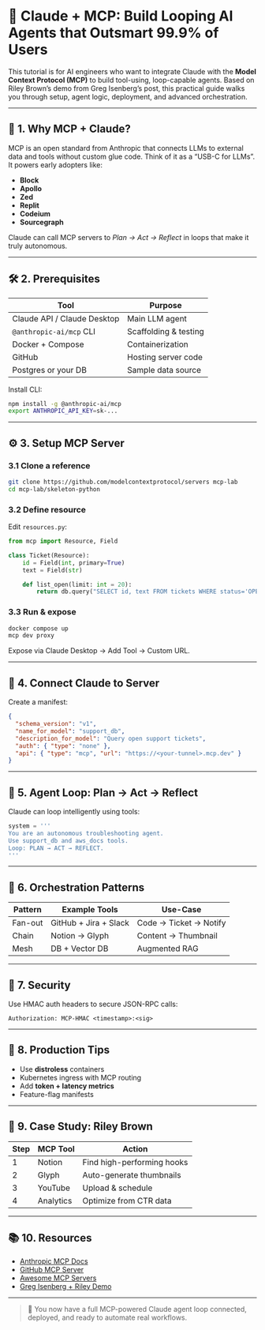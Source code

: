 
# 🔌 Claude + MCP: Build Looping AI Agents that Outsmart 99.9% of Users

This tutorial is for AI engineers who want to integrate Claude with the **Model Context Protocol (MCP)** to build tool-using, loop-capable agents. Based on Riley Brown’s demo from Greg Isenberg’s post, this practical guide walks you through setup, agent logic, deployment, and advanced orchestration.

---

## 🧠 1. Why MCP + Claude?

MCP is an open standard from Anthropic that connects LLMs to external data and tools without custom glue code. Think of it as a “USB-C for LLMs”. It powers early adopters like:

- **Block**
- **Apollo**
- **Zed**
- **Replit**
- **Codeium**
- **Sourcegraph**

Claude can call MCP servers to *Plan → Act → Reflect* in loops that make it truly autonomous.

---

## 🛠️ 2. Prerequisites

| Tool | Purpose |
|------|---------|
| Claude API / Claude Desktop | Main LLM agent |
| `@anthropic-ai/mcp` CLI | Scaffolding & testing |
| Docker + Compose | Containerization |
| GitHub | Hosting server code |
| Postgres or your DB | Sample data source |

Install CLI:

```bash
npm install -g @anthropic-ai/mcp
export ANTHROPIC_API_KEY=sk-...
```

---

## ⚙️ 3. Setup MCP Server

### 3.1 Clone a reference

```bash
git clone https://github.com/modelcontextprotocol/servers mcp-lab
cd mcp-lab/skeleton-python
```

### 3.2 Define resource

Edit `resources.py`:

```python
from mcp import Resource, Field

class Ticket(Resource):
    id = Field(int, primary=True)
    text = Field(str)

    def list_open(limit: int = 20):
        return db.query("SELECT id, text FROM tickets WHERE status='OPEN' LIMIT %s", limit)
```

### 3.3 Run & expose

```bash
docker compose up
mcp dev proxy
```

Expose via Claude Desktop → Add Tool → Custom URL.

---

## 🤖 4. Connect Claude to Server

Create a manifest:

```json
{
  "schema_version": "v1",
  "name_for_model": "support_db",
  "description_for_model": "Query open support tickets",
  "auth": { "type": "none" },
  "api": { "type": "mcp", "url": "https://<your-tunnel>.mcp.dev" }
}
```

---

## 🔁 5. Agent Loop: Plan → Act → Reflect

Claude can loop intelligently using tools:

```python
system = '''
You are an autonomous troubleshooting agent.
Use support_db and aws_docs tools.
Loop: PLAN → ACT → REFLECT.
'''
```

---

## 🧬 6. Orchestration Patterns

| Pattern | Example Tools | Use-Case |
|--------|----------------|----------|
| Fan-out | GitHub + Jira + Slack | Code → Ticket → Notify |
| Chain | Notion → Glyph | Content → Thumbnail |
| Mesh | DB + Vector DB | Augmented RAG |

---

## 🔐 7. Security

Use HMAC auth headers to secure JSON-RPC calls:

```http
Authorization: MCP-HMAC <timestamp>:<sig>
```

---

## 🚀 8. Production Tips

- Use **distroless** containers
- Kubernetes ingress with MCP routing
- Add **token + latency metrics**
- Feature-flag manifests

---

## 🎥 9. Case Study: Riley Brown

| Step | MCP Tool | Action |
|------|----------|--------|
| 1 | Notion | Find high-performing hooks |
| 2 | Glyph | Auto-generate thumbnails |
| 3 | YouTube | Upload & schedule |
| 4 | Analytics | Optimize from CTR data |

---

## 📚 10. Resources

- [Anthropic MCP Docs](https://docs.anthropic.com)
- [GitHub MCP Server](https://github.com/modelcontextprotocol/servers)
- [Awesome MCP Servers](https://github.com/modelcontextprotocol/awesome-mcp)
- [Greg Isenberg + Riley Demo](https://x.com/gregisenberg)

---

> 🚧 You now have a full MCP-powered Claude agent loop connected, deployed, and ready to automate real workflows.

